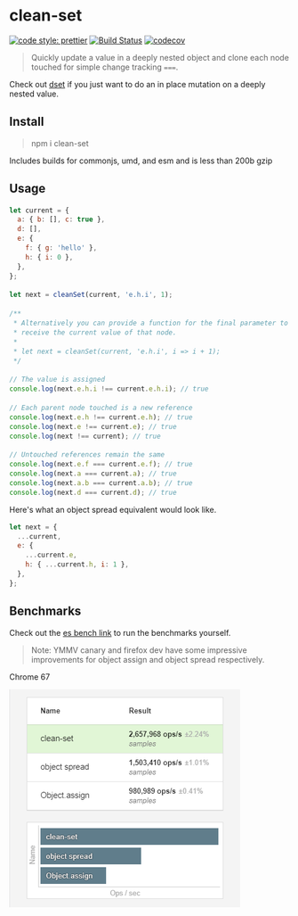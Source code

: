 # clean-set

[![code style: prettier](https://img.shields.io/badge/code_style-prettier-ff69b4.svg?style=flat-square)](https://github.com/prettier/prettier)
[![Build Status](https://travis-ci.org/fwilkerson/clean-set.svg?branch=master)](https://travis-ci.org/fwilkerson/clean-set)
[![codecov](https://codecov.io/gh/fwilkerson/clean-set/branch/master/graph/badge.svg)](https://codecov.io/gh/fwilkerson/clean-set)

> Quickly update a value in a deeply nested object and clone each node touched for simple change tracking `===`.

Check out [dset](https://github.com/lukeed/dset) if you just want to do an in place mutation on a deeply nested value.

## Install

> npm i clean-set

Includes builds for commonjs, umd, and esm and is less than 200b gzip

## Usage

```javascript
let current = {
  a: { b: [], c: true },
  d: [],
  e: {
    f: { g: 'hello' },
    h: { i: 0 },
  },
};

let next = cleanSet(current, 'e.h.i', 1);

/**
 * Alternatively you can provide a function for the final parameter to
 * receive the current value of that node.
 *
 * let next = cleanSet(current, 'e.h.i', i => i + 1);
 */

// The value is assigned
console.log(next.e.h.i !== current.e.h.i); // true

// Each parent node touched is a new reference
console.log(next.e.h !== current.e.h); // true
console.log(next.e !== current.e); // true
console.log(next !== current); // true

// Untouched references remain the same
console.log(next.e.f === current.e.f); // true
console.log(next.a === current.a); // true
console.log(next.a.b === current.a.b); // true
console.log(next.d === current.d); // true
```

Here's what an object spread equivalent would look like.

```javascript
let next = {
  ...current,
  e: {
    ...current.e,
    h: { ...current.h, i: 1 },
  },
};
```

## Benchmarks

Check out the [es bench link](https://esbench.com/bench/5b16f1cbf2949800a0f61cf2) to run the benchmarks yourself.

> Note: YMMV canary and firefox dev have some impressive improvements for object assign and object spread respectively.

Chrome 67

<img src="./assets/chrome_67.png">
